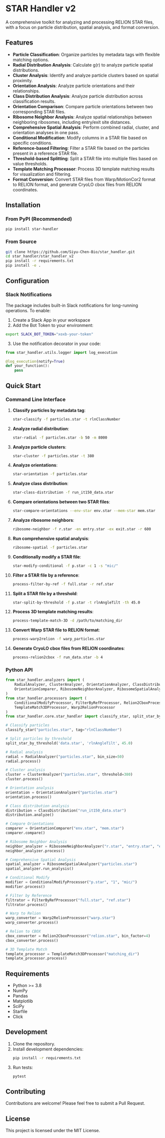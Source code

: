 # STAR Handler v2

A comprehensive toolkit for analyzing and processing RELION STAR files, with a focus on particle distribution, spatial analysis, and format conversion.

## Features

- **Particle Classification**: Organize particles by metadata tags with flexible matching options.
- **Radial Distribution Analysis**: Calculate g(r) to analyze particle spatial distributions.
- **Cluster Analysis**: Identify and analyze particle clusters based on spatial proximity.
- **Orientation Analysis**: Analyze particle orientations and their relationships.
- **Class Distribution Analysis**: Analyze particle distribution across classification results.
- **Orientation Comparison**: Compare particle orientations between two corresponding STAR files.
- **Ribosome Neighbor Analysis**: Analyze spatial relationships between neighboring ribosomes, including entry/exit site distances.
- **Comprehensive Spatial Analysis**: Perform combined radial, cluster, and orientation analyses in one pass.
- **Conditional Modification**: Modify columns in a STAR file based on specific conditions.
- **Reference-based Filtering**: Filter a STAR file based on the particles present in a reference STAR file.
- **Threshold-based Splitting**: Split a STAR file into multiple files based on value thresholds.
- **Template Matching Processor**: Process 3D template matching results for visualization and filtering.
- **Format Conversion**: Convert STAR files from Warp/MotionCor2 format to RELION format, and generate CryoLO cbox files from RELION coordinates.

## Installation

### From PyPI (Recommended)
```bash
pip install star-handler
```

### From Source
```bash
git clone https://github.com/Siyu-Chen-Bio/star_handler.git
cd star_handler/star_handler_v2
pip install -r requirements.txt
pip install -e .
```

## Configuration

### Slack Notifications
The package includes built-in Slack notifications for long-running operations. To enable:

1. Create a Slack App in your workspace
2. Add the Bot Token to your environment:
```bash
export SLACK_BOT_TOKEN="xoxb-your-token"
```
3. Use the notification decorator in your code:
```python
from star_handler.utils.logger import log_execution

@log_execution(notify=True)
def your_function():
    pass
```

## Quick Start

### Command Line Interface

1.  **Classify particles by metadata tag**:
    ```bash
    star-classify -f particles.star -t rlnClassNumber
    ```

2.  **Analyze radial distribution**:
    ```bash
    star-radial -f particles.star -b 50 -m 8000
    ```

3.  **Analyze particle clusters**:
    ```bash
    star-cluster -f particles.star -t 380
    ```

4.  **Analyze orientations**:
    ```bash
    star-orientation -f particles.star
    ```

5.  **Analyze class distribution**:
    ```bash
    star-class-distribution -f run_it150_data.star
    ```

6.  **Compare orientations between two STAR files**:
    ```bash
    star-compare-orientations --env-star env.star --mem-star mem.star
    ```

7.  **Analyze ribosome neighbors**:
    ```bash
    ribosome-neighbor -f r.star -en entry.star -ex exit.star -r 600
    ```

8.  **Run comprehensive spatial analysis**:
    ```bash
    ribosome-spatial -f particles.star
    ```

9.  **Conditionally modify a STAR file**:
    ```bash
    star-modify-conditional -f p.star -c 1 -s "mic/"
    ```

10. **Filter a STAR file by a reference**:
    ```bash
    process-filter-by-ref -f full.star -r ref.star
    ```

11. **Split a STAR file by a threshold**:
    ```bash
    star-split-by-threshold -f p.star -t rlnAngleTilt -th 45.0
    ```

12. **Process 3D template matching results**:
    ```bash
    process-template-match-3D -d /path/to/matching_dir
    ```

13. **Convert Warp STAR file to RELION format**:
    ```bash
    process-warp2relion -f warp_particles.star
    ```

14. **Generate CryoLO cbox files from RELION coordinates**:
    ```bash
    process-relion2cbox -f run_data.star -b 4
    ```

### Python API

```python
from star_handler.analyzers import (
    RadialAnalyzer, ClusterAnalyzer, OrientationAnalyzer, ClassDistribution,
    OrientationComparer, RibosomeNeighborAnalyzer, RibosomeSpatialAnalyzer
)
from star_handler.processors import (
    ConditionalModifyProcessor, FilterByRefProcessor, Relion2CboxProcessor,
    TemplateMatch3DProcessor, Warp2RelionProcessor
)
from star_handler.core.star_handler import classify_star, split_star_by_threshold

# Classify particles
classify_star("particles.star", tag="rlnClassNumber")

# Split particles by threshold
split_star_by_threshold('data.star', 'rlnAngleTilt', 45.0)

# Radial analysis
radial = RadialAnalyzer("particles.star", bin_size=50)
radial.process()

# Cluster analysis
cluster = ClusterAnalyzer("particles.star", threshold=380)
cluster.process()

# Orientation analysis
orientation = OrientationAnalyzer("particles.star")
orientation.process()

# Class distribution analysis
distribution = ClassDistribution("run_it150_data.star")
distribution.analyze()

# Compare Orientations
comparer = OrientationComparer("env.star", "mem.star")
comparer.compare()

# Ribosome Neighbor Analysis
neighbor_analyzer = RibosomeNeighborAnalyzer("r.star", "entry.star", "exit.star")
neighbor_analyzer.process()

# Comprehensive Spatial Analysis
spatial_analyzer = RibosomeSpatialAnalyzer("particles.star")
spatial_analyzer.run_analysis()

# Conditional Modify
modifier = ConditionalModifyProcessor("p.star", "1", "mic/")
modifier.process()

# Filter by Reference
filtrator = FilterByRefProcessor("full.star", "ref.star")
filtrator.process()

# Warp to Relion
warp_converter = Warp2RelionProcessor("warp.star")
warp_converter.process()

# Relion to CBOX
cbox_converter = Relion2CboxProcessor("relion.star", bin_factor=4)
cbox_converter.process()

# 3D Template Match
template_processor = TemplateMatch3DProcessor("matching_dir")
template_processor.process()
```

## Requirements

- Python >= 3.8
- NumPy
- Pandas
- Matplotlib
- SciPy
- Starfile
- Click

## Development

1.  Clone the repository.
2.  Install development dependencies:
    ```bash
    pip install -r requirements.txt
    ```
3.  Run tests:
    ```bash
    pytest
    ```

## Contributing

Contributions are welcome! Please feel free to submit a Pull Request.

## License

This project is licensed under the MIT License.
